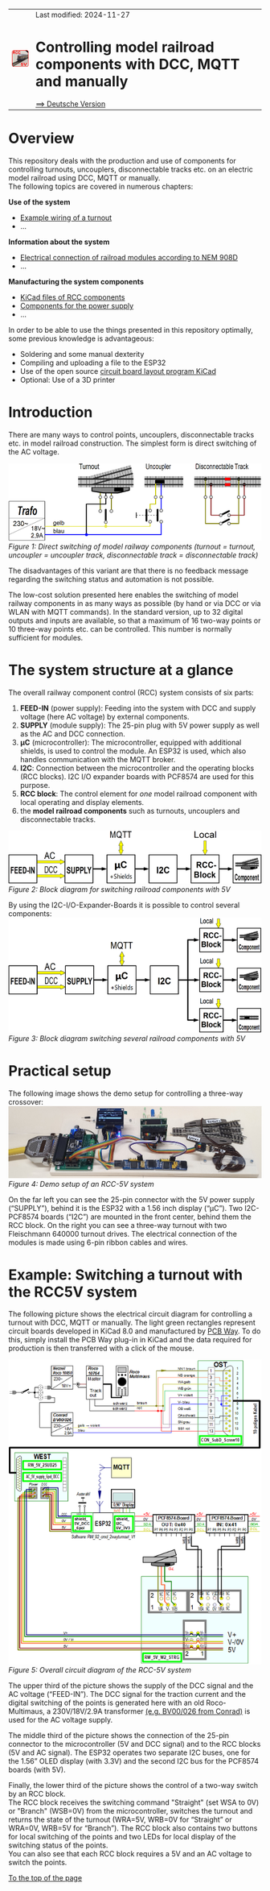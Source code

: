 <table><tr><td><img src="./images/RCC5V_Logo_96.png"></img></td><td>
Last modified: 2024-11-27 <a name="up"></a><br>   
<h1>Controlling model railroad components with DCC, MQTT and manually</h1>
<a href="LIESMICH.md">==> Deutsche Version</a>&nbsp; &nbsp; &nbsp; 
</td></tr></table>   

# Overview
This repository deals with the production and use of components for controlling turnouts, uncouplers, disconnectable tracks etc. on an electric model railroad using DCC, MQTT or manually.   
The following topics are covered in numerous chapters:   

__Use of the system__   
* [Example wiring of a turnout](/use/exampleTurnout2/README.md)   
* ...   

__Information about the system__   
* [Electrical connection of railroad modules according to NEM 908D](/info/con_NEM908/README.md)   
* ...   

__Manufacturing the system components__   
* [KiCad files of RCC components](/kicad/README.md)   
* [Components for the power supply](/fab/rcc1_supply/README.md)   
* ...   

In order to be able to use the things presented in this repository optimally, some previous knowledge is advantageous:   
* Soldering and some manual dexterity   
* Compiling and uploading a file to the ESP32   
* Use of the open source [circuit board layout program KiCad](https://www.kicad.org/)   
* Optional: Use of a 3D printer   

# Introduction   
There are many ways to control points, uncouplers, disconnectable tracks etc. in model railroad construction. The simplest form is direct switching of the AC voltage.   

![RCC5V_DirectSwitching](./images/300_RCC5V_DirectSwitching1.png "RCC5V_DirectSwitching")   
_Figure 1: Direct switching of model railway components (turnout = turnout, uncoupler = uncoupler track, disconnectable track = disconnectable track)_   

The disadvantages of this variant are that there is no feedback message regarding the switching status and automation is not possible.   

The low-cost solution presented here enables the switching of model railway components in as many ways as possible (by hand or via DCC or via WLAN with MQTT commands). In the standard version, up to 32 digital outputs and inputs are available, so that a maximum of 16 two-way points or 10 three-way points etc. can be controlled. This number is normally sufficient for modules.   

# The system structure at a glance   
The overall railway component control (RCC) system consists of six parts:   
1. __FEED-IN__ (power supply): Feeding into the system with DCC and supply voltage (here AC voltage) by external components.   
2. __SUPPLY__ (module supply): The 25-pin plug with 5V power supply as well as the AC and DCC connection.   
3. __&micro;C__ (microcontroller): The microcontroller, equipped with additional shields, is used to control the module. An ESP32 is used, which also handles communication with the MQTT broker.  
4. __I2C__: Connection between the microcontroller and the operating blocks (RCC blocks). I2C I/O expander boards with PCF8574 are used for this purpose.   
5. __RCC block__: The control element for _one_ model railroad component with local operating and display elements.   
6. the __model railroad components__ such as turnouts, uncouplers and disconnectable tracks.   

![RCC5V_BlockDiagram1x](./images/150_RCC5V_BlockDiagramm_1x_V2.png "RCC5V_BlockDiagram1x")   
_Figure 2: Block diagram for switching railroad components with 5V_   

By using the I2C-I/O-Expander-Boards it is possible to control several components:   
![RCC5V_BlockDiagram3x](./images/300_RCC5V_BlockDiagramm_3x_V2.png "RCC5V_BlockDiagram3x")   
_Figure 3: Block diagram switching several railroad components with 5V_   

# Practical setup
The following image shows the demo setup for controlling a three-way crossover:   
![RCC5V_Demo_Setup](./images/480_RCC5V_DemoSetup.png "RCC5V_Demo_Setup")   
_Figure 4: Demo setup of an RCC-5V system_   

On the far left you can see the 25-pin connector with the 5V power supply (“SUPPLY”), behind it is the ESP32 with a 1.56 inch display (“&micro;C”). Two I2C-PCF8574 boards (“I2C”) are mounted in the front center, behind them the RCC block. On the right you can see a three-way turnout with two Fleischmann 640000 turnout drives. The electrical connection of the modules is made using 6-pin ribbon cables and wires.   

# Example: Switching a turnout with the RCC5V system
The following picture shows the electrical circuit diagram for controlling a turnout with DCC, MQTT or manually. The light green rectangles represent circuit boards developed in KiCad 8.0 and manufactured by [PCB Way](https://www.pcbway.com/). To do this, simply install the PCB Way plug-in in KiCad and the data required for production is then transferred with a click of the mouse.   

![overall_circuit_diagram](./images/768_RCC5V_OverviewCircuitDiagram_241111.png "overall circuit diagram")   
_Figure 5: Overall circuit diagram of the RCC-5V system_   

The upper third of the picture shows the supply of the DCC signal and the AC voltage (“FEED-IN”). The DCC signal for the traction current and the digital switching of the points is generated here with an old Roco-Multimaus, a 230V/18V/2.9A transformer [(e.g. BV00/026 from Conrad)](https://www.conrad.at/de/p/bv00-026-hochleistungstransformator-230-v-404288.html?refresh=true) is used for the AC voltage supply.   

The middle third of the picture shows the connection of the 25-pin connector to the microcontroller (5V and DCC signal) and to the RCC blocks (5V and AC signal). The ESP32 operates two separate I2C buses, one for the 1.56” OLED display (with 3.3V) and the second I2C bus for the PCF8574 boards (with 5V).   

Finally, the lower third of the picture shows the control of a two-way switch by an RCC block.   
The RCC block receives the switching command "Straight" (set WSA to 0V) or "Branch" (WSB=0V) from the microcontroller, switches the turnout and returns the state of the turnout (WRA=5V, WRB=0V for “Straight” or WRA=0V, WRB=5V for “Branch”). The RCC block also contains two buttons for local switching of the points and two LEDs for local display of the switching status of the points.   
You can also see that each RCC block requires a 5V and an AC voltage to switch the points.   

[To the top of the page](#up)
